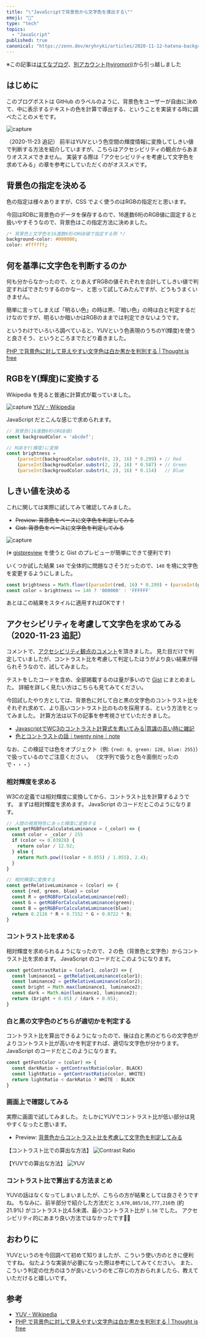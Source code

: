 ```yaml
---
title: "\"JavaScriptで背景色から文字色を導出する\""
emoji: "🚚"
type: "tech"
topics:
  - "JavaScript"
published: true
canonical: "https://zenn.dev/mryhryki/articles/2020-11-12-hatena-background-color"
---
```


※この記事は[はてなブログ](https://hyiromori.hateblo.jp/entry/2020/11/12/182643)、[別アカウント(hyiromori)](https://zenn.dev/hyiromori/articles/hatena-20201112-182643)から引っ越しました

## はじめに

このブログポストは GitHub のラベルのように、背景色をユーザーが自由に決めて、中に表示するテキストの色を計算で導出する、ということを実装する時に調べたことのメモです。

![capture](https://i.gyazo.com/bc937394a678180db13034e0fe38135d.png)

（2020-11-23 追記）
前半はYUVという色空間の輝度情報に変換してしきい値で判断する方法を紹介していますが、こちらはアクセシビリティの観点からあまりオススメできません。
実装する際は「アクセシビリティを考慮して文字色を求めてみる」の章を参考にしていただくのがオススメです。



## 背景色の指定を決める

色の指定は様々ありますが、CSS でよく使うのはRGBの指定だと思います。

今回はRDBに背景色のデータを保存するので、16進数6桁のRGB値に固定すると扱いやすそうなので、背景色はこの指定方法に決めました。

```css
/* 背景色と文字色を16進数6桁のRGB値で指定する例 */
background-color: #000000;
color: #ffffff;
```



## 何を基準に文字色を判断するのか

何も分からなかったので、とりあえずRGBの値それぞれを合計してしきい値で判定すればできたりするのかなー、と思って試してみたんですが、どうもうまくいきません。

簡単に言ってしまえば「明るい色」の時は黒、「暗い色」の時は白と判定するだけなのですが、明るいか暗いかはRGBのままでは判定できないようです。

というわけでいろいろ調べていると、YUVという色表現のうちのY(輝度)を使うと良さそう、というところまでたどり着きました。

[PHP で背景色に対して見えやすい文字色は白か黒かを判別する | Thought is free](https://thk.kanzae.net/net/itc/t7110/)



## RGBをY(輝度)に変換する

Wikipedia を見ると普通に計算式が載っていました。

![capture](https://i.gyazo.com/bae0b63cb7ec30c6bfb15b24130ed0f1.png)
[YUV - Wikipedia](https://ja.wikipedia.org/wiki/YUV)

JavaScript だとこんな感じで求められます。

```javascript
// 背景色(16進数6桁のRGB値)
const backgroudColor = 'abcdef';

// RGBをY(輝度)に変換
const brightness = 
    (parseInt(backgroudColor.substr(0, 2), 16) * 0.299) + // Red
    (parseInt(backgroudColor.substr(2, 2), 16) * 0.587) + // Green 
    (parseInt(backgroudColor.substr(4, 2), 16) * 0.114)   // Blue
```

## しきい値を決める

これに関しては実際に試してみて確認してみました。

- ~~Preview: 背景色をベースに文字色を判定してみる~~
- ~~Gist: 背景色をベースに文字色を判定してみる~~
  

![capture](https://i.gyazo.com/8817c6b6212fd752c8adbbb73ec88ba9.png)

(※ [gistpreview](https://github.com/gistpreview/gistpreview.github.io/)  を使うと Gist のプレビューが簡単にできて便利です)

いくつか試した結果 `140` で全体的に問題なさそうだったので、`140` を境に文字色を変更するようにしました。

```javascript
const brightness = Math.floor((parseInt(red, 16) * 0.299) + (parseInt(green, 16) * 0.587) + (parseInt(blue, 16) * 0.114))
const color = brightness >= 140 ? '000000' : 'FFFFFF'
```

あとはこの結果をスタイルに適用すればOKです！



## アクセシビリティを考慮して文字色を求めてみる（2020-11-23 追記）

コメントで、[アクセシビリティ観点のコメント](https://zenn.dev/hyiromori/articles/hatena-20201112-182643#comment-af0852b1344a1d43d860)を頂きました。
見た目だけで判定していましたが、コントラスト比を考慮して判定したほうがより良い結果が得られそうなので、試してみました。

テストをしたコードを含め、全部掲載するのは量が多いので [Gist](https://gist.github.com/mryhryki/29804334efd00129447878b67bff9772) にまとめました。
詳細を詳しく見たい方はこちらも見てみてください。

今回試したやり方としては、背景色に対して白と黒の文字色のコントラスト比をそれぞれ求めて、より高いコントラスト比のものを採用する、という方法をとってみました。
計算方法は以下の記事を参考視させていただきました。

- [JavascriptでWC3のコントラスト計算式を書いてみる|意識の高い時に雑記](https://lifehackdev.com/ZakkiBlog/articles/detail/web15)
- [色とコントラストの話｜twenty nine｜note](https://note.com/twentynine/n/nd79c8dd275d9)

なお、この検証では色をオブジェクト（例: `{red: 0, green: 128, blue: 255}`）で扱っているのでご注意ください。
（文字列で扱うと色々面倒だったので・・・）

### 相対輝度を求める

W3Cの定義では相対輝度に変換してから、コントラスト比を計算するようです。
まずは相対輝度を求めます。
JavaScript のコードだとこのようになります。

```javascript
// 人間の視覚特性にあった輝度に変換する
const getRGBForCalculateLuminance = (_color) => {
  const color = _color / 255
  if (color <= 0.03928) {
    return color / 12.92;
  } else {
    return Math.pow(((color + 0.055) / 1.055), 2.4);
  }
}

// 相対輝度に変換する
const getRelativeLuminance = (color) => {
  const {red, green, blue} = color
  const R = getRGBForCalculateLuminance(red);
  const G = getRGBForCalculateLuminance(green);
  const B = getRGBForCalculateLuminance(blue);
  return 0.2126 * R + 0.7152 * G + 0.0722 * B;
}
```

### コントラスト比を求める

相対輝度を求められるようになったので、２の色（背景色と文字色）からコントラスト比を求めます。
JavaScript のコードだとこのようになります。

```javascript
const getContrastRatio = (color1, color2) => {
  const luminance1 = getRelativeLuminance(color1);
  const luminance2 = getRelativeLuminance(color2);
  const bright = Math.max(luminance1, luminance2);
  const dark = Math.min(luminance1, luminance2);
  return (bright + 0.05) / (dark + 0.05);
}
```

### 白と黒の文字色のどちらが適切かを判定する

コントラスト比を算出できるようになったので、後は白と黒のどちらの文字色がよりコントラスト比が高いかを判定すれば、適切な文字色が分かります。
JavaScript のコードだとこのようになります。


```javascript
const getFontColor = (color) => {
  const darkRatio = getContrastRatio(color, BLACK)
  const lightRatio = getContrastRatio(color, WHITE)
  return lightRatio < darkRatio ? WHITE : BLACK
}
```

### 画面上で確認してみる

実際に画面で試してみました。
たしかにYUVでコントラスト比が低い部分は見やすくなったと思います。

- Preview: [背景色からコントラスト比を考慮して文字色を判定してみる](https://gistpreview.github.io/?29804334efd00129447878b67bff9772/index.html)

【コントラスト比での算出な方法】
![Contrast Ratio](https://i.gyazo.com/9264ca35043e3087cedd3df344e32bf5.png)

【YUVでの算出な方法】
![YUV](https://i.gyazo.com/007c482372e7ca6f7055664054492d67.png")

### コントラスト比で算出する方法まとめ

YUVの話はなくなってしまいましたが、こちらの方が結果としては良さそうですね。
ちなみに、前半部分で紹介した方法だと `3,670,885/16,777,216色` (約21.9%) がコントラスト比4.5未満、最小コントラスト比が `1.58` でした。
アクセシビリティ的にあまり良い方法ではなかったです🙇‍♂️



## おわりに

YUVというのを今回調べて初めて知りましたが、こういう使い方のときに便利ですね。
似たような実装が必要になった際は参考にしてみてください。
また、こういう判定の仕方のほうが良いというのをご存じの方おられましたら、教えていただけると嬉しいです。



## 参考

- [YUV - Wikipedia](https://ja.wikipedia.org/wiki/YUV)
- [PHP で背景色に対して見えやすい文字色は白か黒かを判別する | Thought is free](https://thk.kanzae.net/net/itc/t7110/)
